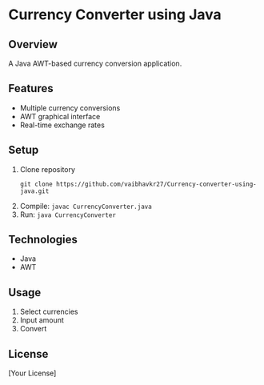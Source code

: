 # Currency Converter using Java

## Overview
A Java AWT-based currency conversion application.

## Features
- Multiple currency conversions
- AWT graphical interface
- Real-time exchange rates

## Setup
1. Clone repository
   ```
   git clone https://github.com/vaibhavkr27/Currency-converter-using-java.git
   ```
2. Compile: `javac CurrencyConverter.java`
3. Run: `java CurrencyConverter`

## Technologies
- Java
- AWT

## Usage
1. Select currencies
2. Input amount
3. Convert

## License
[Your License]
